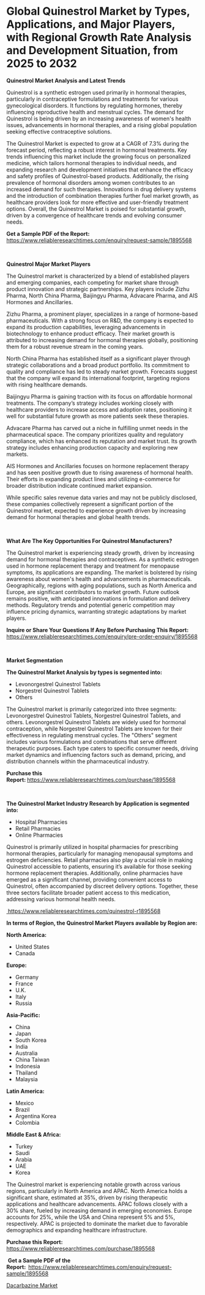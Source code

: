 <p><h1>Global Quinestrol Market by Types, Applications, and Major Players, with Regional Growth Rate Analysis and Development Situation, from 2025 to 2032</h1></p><p><strong>Quinestrol Market Analysis and Latest Trends</strong></p>
<p><p>Quinestrol is a synthetic estrogen used primarily in hormonal therapies, particularly in contraceptive formulations and treatments for various gynecological disorders. It functions by regulating hormones, thereby influencing reproductive health and menstrual cycles. The demand for Quinestrol is being driven by an increasing awareness of women's health issues, advancements in hormonal therapies, and a rising global population seeking effective contraceptive solutions.</p><p>The Quinestrol Market is expected to grow at a CAGR of 7.3% during the forecast period, reflecting a robust interest in hormonal treatments. Key trends influencing this market include the growing focus on personalized medicine, which tailors hormonal therapies to individual needs, and expanding research and development initiatives that enhance the efficacy and safety profiles of Quinestrol-based products. Additionally, the rising prevalence of hormonal disorders among women contributes to an increased demand for such therapies. Innovations in drug delivery systems and the introduction of combination therapies further fuel market growth, as healthcare providers look for more effective and user-friendly treatment options. Overall, the Quinestrol Market is poised for substantial growth, driven by a convergence of healthcare trends and evolving consumer needs.</p></p>
<p><strong>Get a Sample PDF of the Report:&nbsp;</strong> <a href="https://www.reliableresearchtimes.com/enquiry/request-sample/1895568?utm_campaign=2454&utm_medium=2&utm_source=Github&utm_content=ia&utm_term=08032025&utm_id=quinestrol">https://www.reliableresearchtimes.com/enquiry/request-sample/1895568</a></p>
<p>&nbsp;</p>
<p><strong>Quinestrol Major Market Players</strong></p>
<p><p>The Quinestrol market is characterized by a blend of established players and emerging companies, each competing for market share through product innovation and strategic partnerships. Key players include Zizhu Pharma, North China Pharma, Baijingyu Pharma, Advacare Pharma, and AIS Hormones and Ancillaries.</p><p>Zizhu Pharma, a prominent player, specializes in a range of hormone-based pharmaceuticals. With a strong focus on R&D, the company is expected to expand its production capabilities, leveraging advancements in biotechnology to enhance product efficacy. Their market growth is attributed to increasing demand for hormonal therapies globally, positioning them for a robust revenue stream in the coming years.</p><p>North China Pharma has established itself as a significant player through strategic collaborations and a broad product portfolio. Its commitment to quality and compliance has led to steady market growth. Forecasts suggest that the company will expand its international footprint, targeting regions with rising healthcare demands.</p><p>Baijingyu Pharma is gaining traction with its focus on affordable hormonal treatments. The company’s strategy includes working closely with healthcare providers to increase access and adoption rates, positioning it well for substantial future growth as more patients seek these therapies.</p><p>Advacare Pharma has carved out a niche in fulfilling unmet needs in the pharmaceutical space. The company prioritizes quality and regulatory compliance, which has enhanced its reputation and market trust. Its growth strategy includes enhancing production capacity and exploring new markets.</p><p>AIS Hormones and Ancillaries focuses on hormone replacement therapy and has seen positive growth due to rising awareness of hormonal health. Their efforts in expanding product lines and utilizing e-commerce for broader distribution indicate continued market expansion.</p><p>While specific sales revenue data varies and may not be publicly disclosed, these companies collectively represent a significant portion of the Quinestrol market, expected to experience growth driven by increasing demand for hormonal therapies and global health trends.</p></p>
<p>&nbsp;</p>
<p><strong>What Are The Key Opportunities For Quinestrol Manufacturers?</strong></p>
<p><p>The Quinestrol market is experiencing steady growth, driven by increasing demand for hormonal therapies and contraceptives. As a synthetic estrogen used in hormone replacement therapy and treatment for menopause symptoms, its applications are expanding. The market is bolstered by rising awareness about women's health and advancements in pharmaceuticals. Geographically, regions with aging populations, such as North America and Europe, are significant contributors to market growth. Future outlook remains positive, with anticipated innovations in formulation and delivery methods. Regulatory trends and potential generic competition may influence pricing dynamics, warranting strategic adaptations by market players.</p></p>
<p><strong>Inquire or Share Your Questions If Any Before Purchasing This Report:</strong> <a href="https://www.reliableresearchtimes.com/enquiry/pre-order-enquiry/1895568?utm_campaign=2454&utm_medium=2&utm_source=Github&utm_content=ia&utm_term=08032025&utm_id=quinestrol">https://www.reliableresearchtimes.com/enquiry/pre-order-enquiry/1895568</a></p>
<p>&nbsp;</p>
<p><strong>Market Segmentation</strong></p>
<p><strong>The Quinestrol Market Analysis by types is segmented into:</strong></p>
<p><ul><li>Levonorgestrel Quinestrol Tablets</li><li>Norgestrel Quinestrol Tablets</li><li>Others</li></ul></p>
<p><p>The Quinestrol market is primarily categorized into three segments: Levonorgestrel Quinestrol Tablets, Norgestrel Quinestrol Tablets, and others. Levonorgestrel Quinestrol Tablets are widely used for hormonal contraception, while Norgestrel Quinestrol Tablets are known for their effectiveness in regulating menstrual cycles. The "Others" segment includes various formulations and combinations that serve different therapeutic purposes. Each type caters to specific consumer needs, driving market dynamics and influencing factors such as demand, pricing, and distribution channels within the pharmaceutical industry.</p></p>
<p><strong>Purchase this Report:&nbsp;</strong><a href="https://www.reliableresearchtimes.com/purchase/1895568?utm_campaign=2454&utm_medium=2&utm_source=Github&utm_content=ia&utm_term=08032025&utm_id=quinestrol">https://www.reliableresearchtimes.com/purchase/1895568</a></p>
<p>&nbsp;</p>
<p><strong>The Quinestrol Market Industry Research by Application is segmented into:</strong></p>
<p><ul><li>Hospital Pharmacies</li><li>Retail Pharmacies</li><li>Online Pharmacies</li></ul></p>
<p><p>Quinestrol is primarily utilized in hospital pharmacies for prescribing hormonal therapies, particularly for managing menopausal symptoms and estrogen deficiencies. Retail pharmacies also play a crucial role in making Quinestrol accessible to patients, ensuring it’s available for those seeking hormone replacement therapies. Additionally, online pharmacies have emerged as a significant channel, providing convenient access to Quinestrol, often accompanied by discreet delivery options. Together, these three sectors facilitate broader patient access to this medication, addressing various hormonal health needs.</p></p>
<p><a href="https://www.reliableresearchtimes.com/quinestrol-r1895568?utm_campaign=2454&utm_medium=2&utm_source=Github&utm_content=ia&utm_term=08032025&utm_id=quinestrol">&nbsp;https://www.reliableresearchtimes.com/quinestrol-r1895568</a></p>
<p><strong>In terms of Region, the Quinestrol Market Players available by Region are:</strong></p>
<p>
    <p> <strong> North America: </strong>
        <ul>
            <li>United States</li>
            <li>Canada</li>
        </ul>
        </p> 
    <p> <strong> Europe: </strong>
        <ul>
            <li>Germany</li>
            <li>France</li>
            <li>U.K.</li>
            <li>Italy</li>
            <li>Russia</li>
        </ul>
        </p> 
    <p> <strong> Asia-Pacific: </strong>
        <ul>
            <li>China</li>
            <li>Japan</li>
            <li>South Korea</li>
            <li>India</li>
            <li>Australia</li>
            <li>China Taiwan</li>
            <li>Indonesia</li>
            <li>Thailand</li>
            <li>Malaysia</li>
        </ul>
        </p> 
    <p> <strong> Latin America: </strong>
        <ul>
            <li>Mexico</li>
            <li>Brazil</li>
            <li>Argentina Korea</li>
            <li>Colombia</li>
        </ul>
        </p> 
    <p> <strong> Middle East & Africa: </strong>
        <ul>
            <li>Turkey</li>
            <li>Saudi</li>
            <li>Arabia</li>
            <li>UAE</li>
            <li>Korea</li>
        </ul>
    </p>
    </p>
<p><p>The Quinestrol market is experiencing notable growth across various regions, particularly in North America and APAC. North America holds a significant share, estimated at 35%, driven by rising therapeutic applications and healthcare advancements. APAC follows closely with a 30% share, fueled by increasing demand in emerging economies. Europe accounts for 25%, while the USA and China represent 5% and 5%, respectively. APAC is projected to dominate the market due to favorable demographics and expanding healthcare infrastructure.</p></p>
<p><strong>Purchase this Report: </strong><a href="https://www.reliableresearchtimes.com/purchase/1895568?utm_campaign=2454&utm_medium=2&utm_source=Github&utm_content=ia&utm_term=08032025&utm_id=quinestrol">https://www.reliableresearchtimes.com/purchase/1895568</a></p>
<p>&nbsp;<strong>Get a Sample PDF of the Report:&nbsp;&nbsp;</strong><a href="https://www.reliableresearchtimes.com/enquiry/request-sample/1895568?utm_campaign=2454&utm_medium=2&utm_source=Github&utm_content=ia&utm_term=08032025&utm_id=quinestrol">https://www.reliableresearchtimes.com/enquiry/request-sample/1895568</a></p>
<p><strong></strong></p>
<p><p><a href="https://github.com/antonioc6hal/Market-Research-Report-List-1/blob/main/dacarbazine-market.md?utm_campaign=2454&utm_medium=2&utm_source=Github&utm_content=ia&utm_term=08032025&utm_id=quinestrol">Dacarbazine Market</a></p></p>